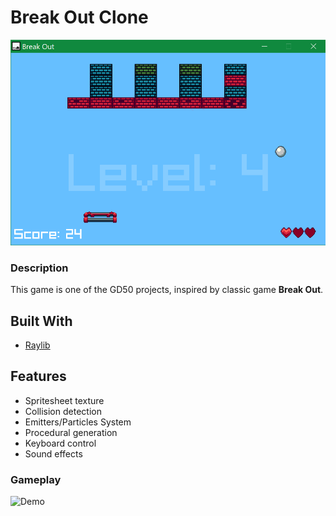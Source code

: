 # Break Out Clone

![Screenshot](screenshots/ss-bout-01.png "Break Out")

### Description

This game is one of the GD50 projects, inspired by classic game **Break Out**.

## Built With

- [Raylib](https://www.raylib.com)

## Features

- Spritesheet texture
- Collision detection
- Emitters/Particles System
- Procedural generation
- Keyboard control
- Sound effects

### Gameplay

![Demo](https://github.com/IndieCoderMM/git-cloud/blob/master/gifs/break_it_demo.gif)
